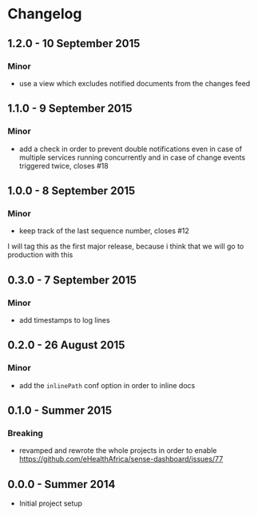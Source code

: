 # Changelog

## 1.2.0 - 10 September 2015
### Minor
- use a view which excludes notified documents from the changes feed

## 1.1.0 - 9 September 2015
### Minor
- add a check in order to prevent double notifications even in case of
  multiple services running concurrently and in case of change events
  triggered twice, closes #18

## 1.0.0 - 8 September 2015
### Minor
- keep track of the last sequence number, closes #12

I will tag this as the first major release, because i think that we
will go to production with this

## 0.3.0 - 7 September 2015
### Minor
- add timestamps to log lines

## 0.2.0 - 26 August 2015
### Minor
- add the `inlinePath` conf option in order to inline docs

## 0.1.0 - Summer 2015
### Breaking
- revamped and rewrote the whole projects in order to enable
  https://github.com/eHealthAfrica/sense-dashboard/issues/77

## 0.0.0 - Summer 2014
  - Initial project setup
